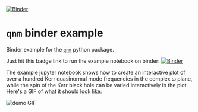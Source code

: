 [![Binder](https://mybinder.org/badge_logo.svg)](https://mybinder.org/v2/gh/duetosymmetry/qnm_binder_example/HEAD?labpath=Interactive%20QNM%20frequencies.ipynb)

# `qnm` binder example
Binder example for the [`qnm`](https://github.com/duetosymmetry/qnm) python package.

Just hit this badge link to run the example notebook on binder: [![Binder](https://mybinder.org/badge_logo.svg)](https://mybinder.org/v2/gh/duetosymmetry/qnm_binder_example/HEAD?labpath=Interactive%20QNM%20frequencies.ipynb)

The example jupyter notebook shows how to create an interactive plot of over a hundred Kerr quasinormal mode frequencies in the complex ω plane, while the spin of the Kerr black hole can be varied interactively in the plot.
Here's a GIF of what it should look like:

![demo GIF](https://user-images.githubusercontent.com/679461/128262537-3d24eb22-7413-4d9d-957e-169e8c8d0714.gif)
